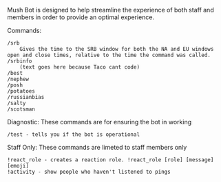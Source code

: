 Mush Bot is designed to help streamline the experience of both staff and members in order to provide an optimal experience.

Commands:
```
/srb
	Gives the time to the SRB window for both the NA and EU windows open and close times, relative to the time the command was called.
/srbinfo
	(text goes here because Taco cant code)
/best
/nephew
/posh
/potatoes
/russianbias
/salty
/scotsman
```
Diagnostic:
These commands are for ensuring the bot in working
```
/test - tells you if the bot is operational
```
Staff Only:
These commands are limeted to staff members only
```
!react_role - creates a reaction role. !react_role [role] [message] [emoji]  
!activity - show people who haven't listened to pings
```